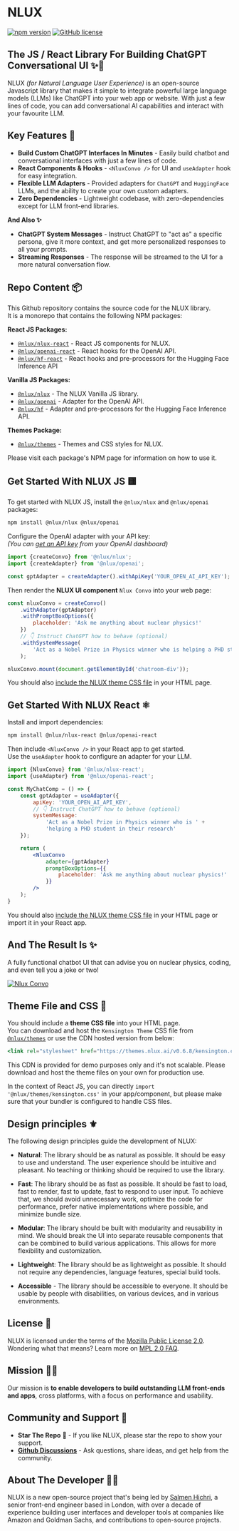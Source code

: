 # NLUX

[![npm version](https://badge.fury.io/js/@nlux%2Fnlux.svg)](https://badge.fury.io/js/@nlux%2Fnlux)
[![GitHub license](https://img.shields.io/badge/license-MPL%822.0-blue.svg)](https://raw.githubusercontent.com/nlux/nlux-js/master/LICENSE)

## The JS / React Library For Building ChatGPT Conversational UI ✨💬

NLUX _(for Natural Language User Experience)_ is an open-source Javascript library that makes it simple to integrate
powerful large language models (LLMs) like ChatGPT into your web app or website. With just a few lines of code, you
can add conversational AI capabilities and interact with your favourite LLM.

## Key Features 🌟

* **Build Custom ChatGPT Interfaces In Minutes** - Easily build chatbot and conversational interfaces with just a few
  lines of code.
* **React Components & Hooks** - `<NluxConvo />` for UI and `useAdapter` hook for easy integration.
* **Flexible LLM Adapters** - Provided adapters for `ChatGPT` and `HuggingFace` LLMs, and the ability to create
  your own custom adapters.
* **Zero Dependencies** - Lightweight codebase, with zero-dependencies except for LLM front-end libraries.

**And Also ✨**

* **ChatGPT System Messages** - Instruct ChatGPT to "act as" a specific persona, give it more context,
  and get more personalized responses to all your prompts.
* **Streaming Responses** - The response will be streamed to the UI for a more natural conversation flow.

## Repo Content 📦

This Github repository contains the source code for the NLUX library.<br />
It is a monorepo that contains the following NPM packages:

**React JS Packages:**

* [`@nlux/nlux-react`](https://www.npmjs.com/package/@nlux/nlux-react) - React JS components for NLUX.
* [`@nlux/openai-react`](https://www.npmjs.com/package/@nlux/openai-react) - React hooks for the OpenAI API.
* [`@nlux/hf-react`](https://www.npmjs.com/package/@nlux/hf-react) - React hooks and pre-processors for the Hugging Face
  Inference API

**Vanilla JS Packages:**

* [`@nlux/nlux`](https://www.npmjs.com/package/@nlux/nlux) - The NLUX Vanilla JS library.
* [`@nlux/openai`](https://www.npmjs.com/package/@nlux/openai) - Adapter for the OpenAI API.
* [`@nlux/hf`](https://www.npmjs.com/package/@nlux/hf) - Adapter and pre-processors for the Hugging Face Inference API.

**Themes Package:**

* [`@nlux/themes`](https://www.npmjs.com/package/@nlux/themes) - Themes and CSS styles for NLUX.

Please visit each package's NPM page for information on how to use it.

## Get Started With NLUX JS 🟨

To get started with NLUX JS, install the `@nlux/nlux` and `@nlux/openai` packages:

```sh
npm install @nlux/nlux @nlux/openai
```

Configure the OpenAI adapter with your API key:<br />
_(You can [get an API key](https://help.openai.com/en/articles/4936850-where-do-i-find-my-secret-api-key) from your
OpenAI dashboard)_

```js
import {createConvo} from '@nlux/nlux';
import {createAdapter} from '@nlux/openai';

const gptAdapter = createAdapter().withApiKey('YOUR_OPEN_AI_API_KEY');
```

Then render the **NLUX UI component** `Nlux Convo` into your web page:

```js
const nluxConvo = createConvo()
    .withAdapter(gptAdapter)
    .withPromptBoxOptions({
        placeholder: 'Ask me anything about nuclear physics!'
    })
    // 👇 Instruct ChatGPT how to behave (optional)
    .withSystemMessage(
        'Act as a Nobel Prize in Physics winner who is helping a PHD student in their research'
    );

nluxConvo.mount(document.getElementById('chatroom-div'));
```

You should also [include the NLUX theme CSS file](#theme-file-and-css-) in your HTML page.

## Get Started With NLUX React ⚛️

Install and import dependencies:

```sh
npm install @nlux/nlux-react @nlux/openai-react
```

Then include `<NluxConvo />` in your React app to get started.<br />
Use the `useAdapter` hook to configure an adapter for your LLM.

```jsx
import {NluxConvo} from '@nlux/nlux-react';
import {useAdapter} from '@nlux/openai-react';

const MyChatComp = () => {
    const gptAdapter = useAdapter({
        apiKey: 'YOUR_OPEN_AI_API_KEY',
        // 👇 Instruct ChatGPT how to behave (optional)
        systemMessage:
            'Act as a Nobel Prize in Physics winner who is ' +
            'helping a PHD student in their research'
    });

    return (
        <NluxConvo
            adapter={gptAdapter}
            promptBoxOptions={{
                placeholder: 'Ask me anything about nuclear physics!'
            }}
        />
    );
}
```

You should also [include the NLUX theme CSS file](#theme-file-and-css-) in your HTML page
or import it in your React app.

## And The Result Is ✨

A fully functional chatbot UI that can advise you on nuclear physics, coding, and even tell you a joke or two!

[![Nlux Convo](https://nlux.ai/images/demos/chat-convo-nobel-prize-in-physics-winner.gif)](https://nlux.ai)

## Theme File and CSS 🎨

You should include a **theme CSS file** into your HTML page.<br />
You can download and host the `Kensington Theme` CSS file
from [`@nlux/themes`](https://www.npmjs.com/package/@nlux/themes) or use the
CDN hosted version from below:

```jsx
<link rel="stylesheet" href="https://themes.nlux.ai/v0.6.8/kensington.css"/>
```

This CDN is provided for demo purposes only and it's not scalable.
Please download and host the theme files on your own for production use.

In the context of React JS, you can directly `import '@nlux/themes/kensington.css'`
in your app/component, but please make sure that your bundler is configured to handle CSS files.

## Design principles ⚜️

The following design principles guide the development of NLUX:

* **Natural**: The library should be as natural as possible. It should be easy to
  use and understand. The user experience should be intuitive and pleasant.
  No teaching or thinking should be required to use the library.

* **Fast**: The library should be as fast as possible. It should be fast to
  load, fast to render, fast to update, fast to respond to user input.
  To achieve that, we should avoid unnecessary work, optimize the code for performance,
  prefer native implementations where possible, and minimize bundle size.

* **Modular**: The library should be built with modularity and reusability in mind.
  We should break the UI into separate reusable components that can be combined to
  build various applications. This allows for more flexibility and customization.

* **Lightweight**: The library should be as lightweight as possible. It should
  not require any dependencies, language features, special build tools.

* **Accessible** - The library should be accessible to everyone. It should be
  usable by people with disabilities, on various devices, and in various
  environments.

## License 📃

NLUX is licensed under the terms of the [Mozilla Public License 2.0](https://www.mozilla.org/en-US/MPL/2.0/).<br />
Wondering what that means? Learn more on [MPL 2.0 FAQ](https://www.mozilla.org/en-US/MPL/2.0/FAQ/).

## Mission 👨‍🚀

Our mission is **to enable developers to build outstanding LLM front-ends and apps**,
cross platforms, with a focus on performance and usability.

## Community and Support 🙏

* **Star The Repo** 🌟 - If you like NLUX, please star the repo to show your support.
* **[Github Discussions](https://github.com/nluxai/nlux/discussions)** - Ask questions, share ideas, and get help from
  the community.

## About The Developer 👨‍💻

NLUX is a new open-source project that's being led by [Salmen Hichri](https://github.com/salmenus), a senior front-end
engineer based in London, with over a decade of experience building user interfaces and developer
tools at companies like Amazon and Goldman Sachs, and contributions to open-source projects.
